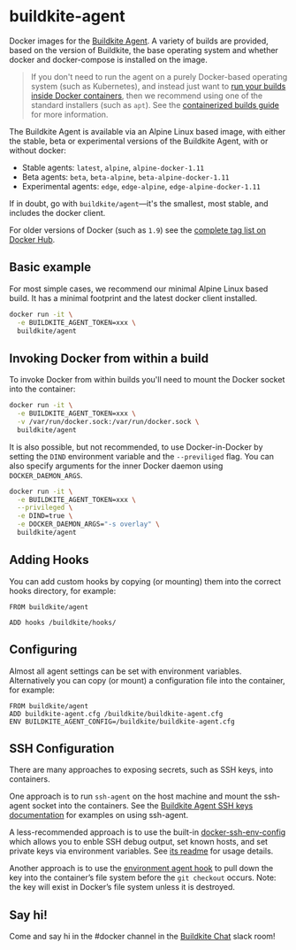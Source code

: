 # buildkite-agent

Docker images for the [Buildkite Agent](https://github.com/buildkite/agent). A variety of builds are provided, based on the version of Buildkite, the base operating system and whether docker and docker-compose is installed on the image.

> If you don't need to run the agent on a purely Docker-based operating system (such as Kubernetes), and instead just want to [run your builds inside Docker containers](https://buildkite.com/docs/guides/docker-containerized-builds), then we recommend using one of the standard installers (such as `apt`). See the [containerized builds guide](https://buildkite.com/docs/guides/docker-containerized-builds) for more information.

The Buildkite Agent is available via an Alpine Linux based image, with either the stable, beta or experimental versions of the Buildkite Agent, with or without docker:

 * Stable agents: `latest`, `alpine`, `alpine-docker-1.11`
 * Beta agents: `beta`, `beta-alpine`, `beta-alpine-docker-1.11`
 * Experimental agents: `edge`, `edge-alpine`, `edge-alpine-docker-1.11`

If in doubt, go with `buildkite/agent`—it's the smallest, most stable, and includes the docker client.

For older versions of Docker (such as `1.9`) see the [complete tag list on Docker Hub](https://hub.docker.com/r/buildkite/agent/tags).

## Basic example

For most simple cases, we recommend our minimal Alpine Linux based build. It has a minimal footprint and the latest docker client installed.

```bash
docker run -it \
  -e BUILDKITE_AGENT_TOKEN=xxx \
  buildkite/agent
```

## Invoking Docker from within a build

To invoke Docker from within builds you'll need to mount the Docker socket into the container:

```bash
docker run -it \
  -e BUILDKITE_AGENT_TOKEN=xxx \
  -v /var/run/docker.sock:/var/run/docker.sock \
  buildkite/agent
```

It is also possible, but not recommended, to use Docker-in-Docker by setting the `DIND` environment variable and the `--previliged` flag. You can also specify arguments for the inner Docker daemon using `DOCKER_DAEMON_ARGS`.

```bash
docker run -it \
  -e BUILDKITE_AGENT_TOKEN=xxx \
  --privileged \
  -e DIND=true \
  -e DOCKER_DAEMON_ARGS="-s overlay" \
  buildkite/agent
```

## Adding Hooks

You can add custom hooks by copying (or mounting) them into the correct hooks directory, for example:

```
FROM buildkite/agent

ADD hooks /buildkite/hooks/
```

## Configuring

Almost all agent settings can be set with environment variables. Alternatively you can copy (or mount) a configuration file into the container, for example:

```
FROM buildkite/agent
ADD buildkite-agent.cfg /buildkite/buildkite-agent.cfg
ENV BUILDKITE_AGENT_CONFIG=/buildkite/buildkite-agent.cfg
```

## SSH Configuration

There are many approaches to exposing secrets, such as SSH keys, into containers.

One approach is to run `ssh-agent` on the host machine and mount the ssh-agent socket into the containers. See the [Buildkite Agent SSH keys documentation](https://buildkite.com/docs/agent/ssh-keys) for examples on using ssh-agent.

A less-recommended approach is to use the built-in [docker-ssh-env-config](https://github.com/buildkite/docker-ssh-env-config) which allows you to enble SSH debug output, set known hosts, and set private keys via environment variables. See [its readme](https://github.com/buildkite/docker-ssh-env-config#readme) for usage details.

Another approach is to use the [environment agent hook](https://buildkite.com/docs/agent/hooks) to pull down the key into the container’s file system before the `git checkout` occurs. Note: the key will exist in Docker’s file system unless it is destroyed.

## Say hi!

Come and say hi in the #docker channel in the [Buildkite Chat](https://chat.buildkite.com) slack room!
